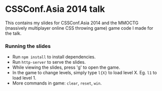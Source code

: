 CSSConf.Asia 2014 talk
===

This contains my slides for CSSConf.Asia 2014 and the MMOCTG (massively multiplayer online CSS throwing game) game code I made for the talk.

### Running the slides

- Run `npm install` to install dependencies.
- Run `http-server` to serve the slides.
- While viewing the slides, press 'g' to open the game.
- In the game to change levels, simply type `l{X}` to load level X. Eg. `l1` to load level 1.
- More commands in game: `clear`, `reset`, `win`.